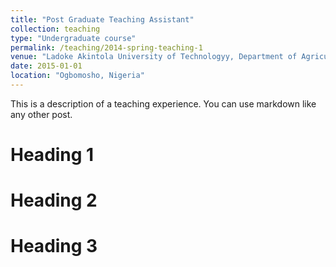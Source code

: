 ```yaml
---
title: "Post Graduate Teaching Assistant"
collection: teaching
type: "Undergraduate course"
permalink: /teaching/2014-spring-teaching-1
venue: "Ladoke Akintola University of Technologyy, Department of Agricultural Engineering"
date: 2015-01-01
location: "Ogbomosho, Nigeria"
---
```


This is a description of a teaching experience. You can use markdown like any other post.

Heading 1
======

Heading 2
======

Heading 3
======
